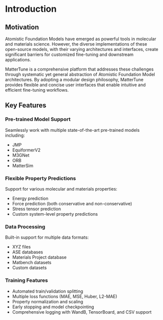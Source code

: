 # Introduction

## Motivation

Atomistic Foundation Models have emerged as powerful tools in molecular and materials science. However, the diverse implementations of these open-source models, with their varying architectures and interfaces, create significant barriers for customized fine-tuning and downstream applications.

MatterTune is a comprehensive platform that addresses these challenges through systematic yet general abstraction of Atomistic Foundation Model architectures. By adopting a modular design philosophy, MatterTune provides flexible and concise user interfaces that enable intuitive and efficient fine-tuning workflows.

## Key Features

### Pre-trained Model Support
Seamlessly work with multiple state-of-the-art pre-trained models including:
- JMP
- EquiformerV2
- M3GNet
- ORB
- MatterSim

### Flexible Property Predictions
Support for various molecular and materials properties:
- Energy prediction
- Force prediction (both conservative and non-conservative)
- Stress tensor prediction
- Custom system-level property predictions

### Data Processing
Built-in support for multiple data formats:
- XYZ files
- ASE databases
- Materials Project database
- Matbench datasets
- Custom datasets

### Training Features
- Automated train/validation splitting
- Multiple loss functions (MAE, MSE, Huber, L2-MAE)
- Property normalization and scaling
- Early stopping and model checkpointing
- Comprehensive logging with WandB, TensorBoard, and CSV support
